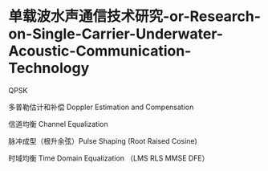 # 单载波水声通信技术研究-or-Research-on-Single-Carrier-Underwater-Acoustic-Communication-Technology
QPSK

多普勒估计和补偿 Doppler Estimation and Compensation

信道均衡 Channel Equalization

脉冲成型（根升余弦）Pulse Shaping (Root Raised Cosine)

时域均衡 Time Domain Equalization （LMS RLS MMSE DFE）
